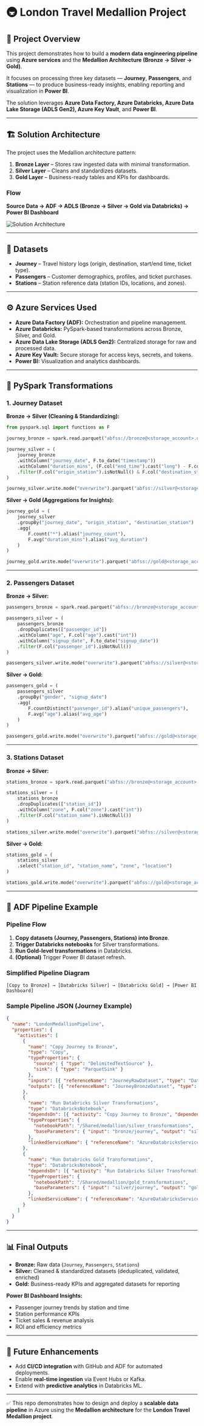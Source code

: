 # 🚇 London Travel Medallion Project  

## 📌 Project Overview  
This project demonstrates how to build a **modern data engineering pipeline** using **Azure services** and the **Medallion Architecture (Bronze → Silver → Gold)**.  

It focuses on processing three key datasets — **Journey**, **Passengers**, and **Stations** — to produce business-ready insights, enabling reporting and visualization in **Power BI**.  

The solution leverages **Azure Data Factory, Azure Databricks, Azure Data Lake Storage (ADLS Gen2), Azure Key Vault**, and **Power BI**.  

---

## 🏗️ Solution Architecture  

The project uses the Medallion architecture pattern:  

1. **Bronze Layer** – Stores raw ingested data with minimal transformation.  
2. **Silver Layer** – Cleans and standardizes datasets.  
3. **Gold Layer** – Business-ready tables and KPIs for dashboards.  

### Flow  
**Source Data → ADF → ADLS (Bronze → Silver → Gold via Databricks) → Power BI Dashboard**  

![Solution Architecture](images/architecture.png)  


---

## 📂 Datasets  

- **Journey** – Travel history logs (origin, destination, start/end time, ticket type).  
- **Passengers** – Customer demographics, profiles, and ticket purchases.  
- **Stations** – Station reference data (station IDs, locations, and zones).  

---

## ⚙️ Azure Services Used  

- **Azure Data Factory (ADF):** Orchestration and pipeline management.  
- **Azure Databricks:** PySpark-based transformations across Bronze, Silver, and Gold.  
- **Azure Data Lake Storage (ADLS Gen2):** Centralized storage for raw and processed data.  
- **Azure Key Vault:** Secure storage for access keys, secrets, and tokens.  
- **Power BI:** Visualization and analytics dashboards.  

---

## 🔄 PySpark Transformations  

### 1. Journey Dataset  

**Bronze → Silver (Cleaning & Standardizing):**  
```python
from pyspark.sql import functions as F

journey_bronze = spark.read.parquet("abfss://bronze@<storage_account>.dfs.core.windows.net/journey/")

journey_silver = (
    journey_bronze
    .withColumn("journey_date", F.to_date("timestamp"))
    .withColumn("duration_mins", (F.col("end_time").cast("long") - F.col("start_time").cast("long"))/60)
    .filter(F.col("origin_station").isNotNull() & F.col("destination_station").isNotNull())
)

journey_silver.write.mode("overwrite").parquet("abfss://silver@<storage_account>.dfs.core.windows.net/journey/")
```

**Silver → Gold (Aggregations for Insights):**  
```python
journey_gold = (
    journey_silver
    .groupBy("journey_date", "origin_station", "destination_station")
    .agg(
        F.count("*").alias("journey_count"),
        F.avg("duration_mins").alias("avg_duration")
    )
)

journey_gold.write.mode("overwrite").parquet("abfss://gold@<storage_account>.dfs.core.windows.net/journey/")
```

---

### 2. Passengers Dataset  

**Bronze → Silver:**  
```python
passengers_bronze = spark.read.parquet("abfss://bronze@<storage_account>.dfs.core.windows.net/passengers/")

passengers_silver = (
    passengers_bronze
    .dropDuplicates(["passenger_id"])
    .withColumn("age", F.col("age").cast("int"))
    .withColumn("signup_date", F.to_date("signup_date"))
    .filter(F.col("passenger_id").isNotNull())
)

passengers_silver.write.mode("overwrite").parquet("abfss://silver@<storage_account>.dfs.core.windows.net/passengers/")
```

**Silver → Gold:**  
```python
passengers_gold = (
    passengers_silver
    .groupBy("gender", "signup_date")
    .agg(
        F.countDistinct("passenger_id").alias("unique_passengers"),
        F.avg("age").alias("avg_age")
    )
)

passengers_gold.write.mode("overwrite").parquet("abfss://gold@<storage_account>.dfs.core.windows.net/passengers/")
```

---

### 3. Stations Dataset  

**Bronze → Silver:**  
```python
stations_bronze = spark.read.parquet("abfss://bronze@<storage_account>.dfs.core.windows.net/stations/")

stations_silver = (
    stations_bronze
    .dropDuplicates(["station_id"])
    .withColumn("zone", F.col("zone").cast("int"))
    .filter(F.col("station_name").isNotNull())
)

stations_silver.write.mode("overwrite").parquet("abfss://silver@<storage_account>.dfs.core.windows.net/stations/")
```

**Silver → Gold:**  
```python
stations_gold = (
    stations_silver
    .select("station_id", "station_name", "zone", "location")
)

stations_gold.write.mode("overwrite").parquet("abfss://gold@<storage_account>.dfs.core.windows.net/stations/")
```

---

## 📜 ADF Pipeline Example  

### Pipeline Flow  
1. **Copy datasets (Journey, Passengers, Stations) into Bronze**.  
2. **Trigger Databricks notebooks** for Silver transformations.  
3. **Run Gold-level transformations** in Databricks.  
4. **(Optional)** Trigger Power BI dataset refresh.  

### Simplified Pipeline Diagram  
```
[Copy to Bronze] → [Databricks Silver] → [Databricks Gold] → [Power BI Dashboard]
```

### Sample Pipeline JSON (Journey Example)  
```json
{
  "name": "LondonMedallionPipeline",
  "properties": {
    "activities": [
      {
        "name": "Copy Journey to Bronze",
        "type": "Copy",
        "typeProperties": {
          "source": { "type": "DelimitedTextSource" },
          "sink": { "type": "ParquetSink" }
        },
        "inputs": [{ "referenceName": "JourneyRawDataset", "type": "DatasetReference" }],
        "outputs": [{ "referenceName": "JourneyBronzeDataset", "type": "DatasetReference" }]
      },
      {
        "name": "Run Databricks Silver Transformations",
        "type": "DatabricksNotebook",
        "dependsOn": [{ "activity": "Copy Journey to Bronze", "dependencyConditions": ["Succeeded"] }],
        "typeProperties": {
          "notebookPath": "/Shared/medallion/silver_transformations",
          "baseParameters": { "input": "bronze/journey", "output": "silver/journey" }
        },
        "linkedServiceName": { "referenceName": "AzureDatabricksService", "type": "LinkedServiceReference" }
      },
      {
        "name": "Run Databricks Gold Transformations",
        "type": "DatabricksNotebook",
        "dependsOn": [{ "activity": "Run Databricks Silver Transformations", "dependencyConditions": ["Succeeded"] }],
        "typeProperties": {
          "notebookPath": "/Shared/medallion/gold_transformations",
          "baseParameters": { "input": "silver/journey", "output": "gold/journey" }
        },
        "linkedServiceName": { "referenceName": "AzureDatabricksService", "type": "LinkedServiceReference" }
      }
    ]
  }
}
```

---

## 📊 Final Outputs  

- **Bronze:** Raw data (`Journey`, `Passengers`, `Stations`)  
- **Silver:** Cleaned & standardized datasets (deduplicated, validated, enriched)  
- **Gold:** Business-ready KPIs and aggregated datasets for reporting  

**Power BI Dashboard Insights:**  
- Passenger journey trends by station and time  
- Station performance KPIs  
- Ticket sales & revenue analysis  
- ROI and efficiency metrics  

---

## 🚀 Future Enhancements  
- Add **CI/CD integration** with GitHub and ADF for automated deployments.  
- Enable **real-time ingestion** via Event Hubs or Kafka.  
- Extend with **predictive analytics** in Databricks ML.  

---

✅ This repo demonstrates how to design and deploy a **scalable data pipeline** in Azure using the **Medallion architecture** for the **London Travel Medallion project**.  
